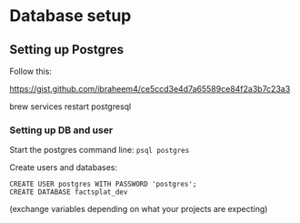 # Database setup

## Setting up Postgres
Follow this:

https://gist.github.com/ibraheem4/ce5ccd3e4d7a65589ce84f2a3b7c23a3

brew services restart postgresql

### Setting up DB and user

Start the postgres command line:
`psql postgres`

Create users and databases:
```
CREATE USER postgres WITH PASSWORD 'postgres';
CREATE DATABASE factsplat_dev
```
(exchange variables depending on what your projects are expecting)
